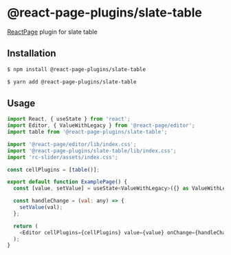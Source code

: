 # @react-page-plugins/slate-table

[ReactPage](https://github.com/react-page/react-page) plugin for slate table

## Installation

```sh
$ npm install @react-page-plugins/slate-table
```

```sh
$ yarn add @react-page-plugins/slate-table
```

## Usage

```js
import React, { useState } from 'react';
import Editor, { ValueWithLegacy } from '@react-page/editor';
import table from '@react-page-plugins/slate-table';

import '@react-page/editor/lib/index.css';
import '@react-page-plugins/slate-table/lib/index.css';
import 'rc-slider/assets/index.css';

const cellPlugins = [table()];

export default function ExamplePage() {
  const [value, setValue] = useState<ValueWithLegacy>({} as ValueWithLegacy);

  const handleChange = (val: any) => {
    setValue(val);
  };

  return (
    <Editor cellPlugins={cellPlugins} value={value} onChange={handleChange} />
  );
}
```
